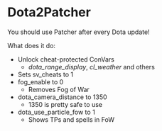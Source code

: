 # Dota2Patcher
You should use Patcher after every Dota update!  

What does it do:  
* Unlock cheat-protected ConVars
  *   _dota_range_display_, _cl_weather_ and others
* Sets sv_cheats to 1
* fog_enable to 0
  * Removes Fog of War
* dota_camera_distance to 1350
  * 1350 is pretty safe to use
* dota_use_particle_fow to 1
  * Shows TPs and spells in FoW
